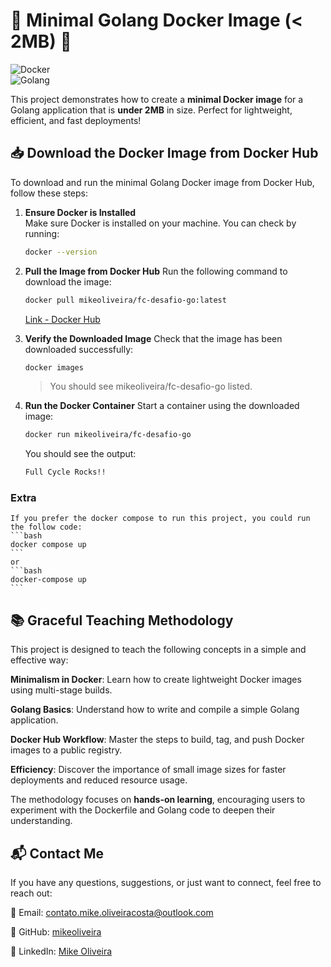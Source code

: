 # 🐳 Minimal Golang Docker Image (< 2MB) 🚀

![Docker](https://img.shields.io/badge/Docker-2MB-blue?logo=docker)  
![Golang](https://img.shields.io/badge/Golang-1.20-green?logo=go)  

This project demonstrates how to create a **minimal Docker image** for a Golang application that is **under 2MB** in size. Perfect for lightweight, efficient, and fast deployments!  

## 📥 Download the Docker Image from Docker Hub

To download and run the minimal Golang Docker image from Docker Hub, follow these steps:

1. **Ensure Docker is Installed**  
   Make sure Docker is installed on your machine. You can check by running:
   ```bash
   docker --version
   ```
2. **Pull the Image from Docker Hub**
    Run the following command to download the image:
    ```bash
    docker pull mikeoliveira/fc-desafio-go:latest
    ```
    [Link - Docker Hub](https://hub.docker.com/r/mikeoliveira/fc-desafio-go/tags)

3. **Verify the Downloaded Image**
    Check that the image has been downloaded successfully:

    ```bash
    docker images
    ```

    > You should see mikeoliveira/fc-desafio-go listed.

4. **Run the Docker Container**
    Start a container using the downloaded image:

    ```bash
    docker run mikeoliveira/fc-desafio-go
    ```

    You should see the output:

    ```bash
    Full Cycle Rocks!!
    ```
### Extra
    If you prefer the docker compose to run this project, you could run the follow code:
    ```bash
    docker compose up
    ```
    or
    ```bash
    docker-compose up
    ```


## 📚 Graceful Teaching Methodology
This project is designed to teach the following concepts in a simple and effective way:

**Minimalism in Docker**: Learn how to create lightweight Docker images using multi-stage builds.

**Golang Basics**: Understand how to write and compile a simple Golang application.

**Docker Hub Workflow**: Master the steps to build, tag, and push Docker images to a public registry.

**Efficiency**: Discover the importance of small image sizes for faster deployments and reduced resource usage.

The methodology focuses on **hands-on learning**, encouraging users to experiment with the Dockerfile and Golang code to deepen their understanding.

## 📬 Contact Me
If you have any questions, suggestions, or just want to connect, feel free to reach out:

📧 Email: contato.mike.oliveiracosta@outlook.com  

🐙 GitHub: [mikeoliveira](https://github.com/mikeoliveira)

🔗 LinkedIn: [Mike Oliveira](https://www.linkedin.com/in/mike-oliveira-970bbb56/)